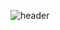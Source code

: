 ![header](https://capsule-render.vercel.app/api?type=waving&color=gradient&height=120&animation=fadeIn&section=footer&text=connection&fontAlign=70&textColor=B2D6FF)
